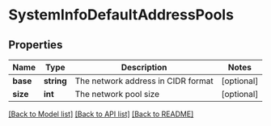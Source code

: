 # SystemInfoDefaultAddressPools

## Properties
Name | Type | Description | Notes
------------ | ------------- | ------------- | -------------
**base** | **string** | The network address in CIDR format | [optional] 
**size** | **int** | The network pool size | [optional] 

[[Back to Model list]](../../README.md#documentation-for-models) [[Back to API list]](../../README.md#documentation-for-api-endpoints) [[Back to README]](../../README.md)

